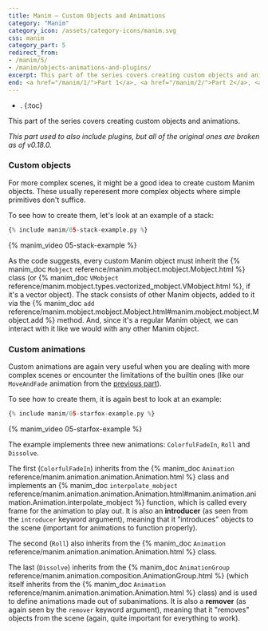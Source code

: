 ```yaml
---
title: Manim – Custom Objects and Animations
category: "Manim"
category_icon: /assets/category-icons/manim.svg
css: manim
category_part: 5
redirect_from:
- /manim/5/
- /manim/objects-animations-and-plugins/
excerpt: This part of the series covers creating custom objects and animations.
end: <a href="/manim/1/">Part 1</a>, <a href="/manim/2/">Part 2</a>, <a href="/manim/3/">Part 3</a>, <a href="/manim/4/">Part 4</a>, <strong>→ Part 5 ←</strong>, <a href="/manim/6/">Part 6</a>
---
```


- .
{:toc}

This part of the series covers creating custom objects and animations.

_This part used to also include plugins, but all of the original ones are broken as of v0.18.0._

### Custom objects
For more complex scenes, it might be a good idea to create custom Manim objects.
These usually reperesent more complex objects where simple primitives don't suffice.

To see how to create them, let's look at an example of a stack:

```py
{% include manim/05-stack-example.py %}
```

{% manim_video 05-stack-example %}

As the code suggests, every custom Manim object must inherit the {% manim_doc `Mobject` reference/manim.mobject.mobject.Mobject.html %} class (or {% manim_doc `VMobject` reference/manim.mobject.types.vectorized_mobject.VMobject.html %}, if it's a vector object).
The stack consists of other Manim objects, added to it via the {% manim_doc `add` reference/manim.mobject.mobject.Mobject.html#manim.mobject.mobject.Mobject.add %} method.
And, since it's a regular Manim object, we can interact with it like we would with any other Manim object.

### Custom animations
Custom animations are again very useful when you are dealing with more complex scenes or encounter the limitations of the builtin ones (like our `MoveAndFade` animation from the [previous part](/manim/4/)).

To see how to create them, it is again best to look at an example:

```py
{% include manim/05-starfox-example.py %}
```

{% manim_video 05-starfox-example %}

The example implements three new animations: `ColorfulFadeIn`, `Roll` and `Dissolve`.

The first (`ColorfulFadeIn`) inherits from the {% manim_doc `Animation` reference/manim.animation.animation.Animation.html %} class and implements an {% manim_doc `interpolate_mobject` reference/manim.animation.animation.Animation.html#manim.animation.animation.Animation.interpolate_mobject %} function, which is called every frame for the animation to play out. It is also an **introducer** (as seen from the `introducer` keyword argument), meaning that it "introduces" objects to the scene (important for animations to function properly).

The second (`Roll`) also inherits from the {% manim_doc `Animation` reference/manim.animation.animation.Animation.html %} class.

The last (`Dissolve`) inherits from the {% manim_doc `AnimationGroup` reference/manim.animation.composition.AnimationGroup.html %} (which itself inherits from the {% manim_doc `Animation` reference/manim.animation.animation.Animation.html %} class) and is used to define animations made out of subanimations. It is also a **remover** (as again seen by the `remover` keyword argument), meaning that it "removes" objects from the scene (again, quite important for everything to work).

<!--

This section has been nuked for now since all of the plugins I showcased are broken in v0.18.0 and there are some more cool new ones:
- https://github.com/GarryBGoode/Manim_CAD_Drawing_utils
- https://github.com/UnMolDeQuimica/manim-Chemistry
- https://github.com/GarryBGoode/manim-GearBox

### Plugins
Since we now know how to create custom Manim objects and animation, it is a good idea to explore [plugins](https://docs.manim.community/en/stable/plugins.html).
Plugins extend Manim's basic functionality in various ways, be it defining new classes and objects, or implementing an [editor simplifying working with Manim](https://github.com/ManimCommunity/manim_editor).
This part includes some more interesting plugins that you might find.

#### Physics

The first plugin to look at is `manim-physics` [[GitHub](https://github.com/Matheart/manim-physics)] [[doc](https://manim-physics.readthedocs.io/en/latest/)], which (as the name suggests) adds classes to work with various branches of physics.
It can be installed by running
```
pip install manim-physics
```

Here are a few interesting examples of animations that you can create with this plugin:

```py
from manim import *


# example from https://github.com/Matheart/manim-physics
# SpaceScene is a class that supports physical interactions
class FallingObjectsExample(SpaceScene):
    def construct(self):
        circle = Circle().shift(UP)
        circle.set_fill(RED, 1)
        circle.shift(DOWN + RIGHT)

        rect = Square().shift(UP)
        rect.rotate(PI / 4)
        rect.set_fill(YELLOW_A, 1)
        rect.shift(UP * 2)
        rect.scale(0.5)

        ground = Line([-4, -3.5, 0], [4, -3.5, 0])
        wall1 = Line([-4, -3.5, 0], [-4, 3.5, 0])
        wall2 = Line([4, -3.5, 0], [4, 3.5, 0])
        walls = VGroup(ground, wall1, wall2)
        self.add(walls)

        self.play(
            DrawBorderThenFill(circle),
            DrawBorderThenFill(rect),
        )

        # it was regular Manim code until here
        self.make_rigid_body(rect, circle)  # squares are rigid (they move)
        self.make_static_body(walls)        # walls are static (they don't move)

        # now we wait for the objects to fall
        self.wait(5)
```

{% manim_video 5-FallingObjectsExample %}

```py
from manim import *


# example from https://github.com/Matheart/manim-physics
class ElectricFieldExample(Scene):
    def construct(self):
        charge1 = Charge(-1, LEFT + DOWN)
        charge2 = Charge(2, RIGHT + DOWN)
        charge3 = Charge(-1, UP)

        def rebuild(field):
            """Funkce která přestaví elektrické pole."""
            field.become(ElectricField(charge1, charge2, charge3))

        field = ElectricField(charge1, charge2, charge3)

        self.add(field, charge1, charge2, charge3)

        self.play(Write(field), FadeIn(charge1), FadeIn(charge2), FadeIn(charge3))

        field.add_updater(rebuild)

        self.play(
            charge1.animate.shift(LEFT),
            charge2.animate.shift(RIGHT),
            charge3.animate.shift(DOWN * 0.5),
            run_time=2,
        )
```

{% manim_video 5-ElectricFieldExample %}

```py
from manim import *


# example from https://github.com/Matheart/manim-physics
class MagnetismExample(Scene):
    def construct(self):
        current1 = Current(LEFT * 2.5)
        current2 = Current(RIGHT * 2.5, direction=IN)

        def rebuild(field):
            """Funkce která přestaví magnetické pole."""
            field.become(MagneticField(current1, current2))

        field = MagneticField(current1, current2)

        self.play(Write(field), FadeIn(current1), FadeIn(current2))

        field.add_updater(rebuild)

        self.play(
            Rotate(current1, about_point=ORIGIN, angle=PI),
            Rotate(current2, about_point=ORIGIN, angle=PI),
            run_time=2,
        )
```

{% manim_video 5-MagnetismExample %}

```py
from manim import *


# example from https://github.com/Matheart/manim-physics
class PendulumExample(SpaceScene):
    def construct(self):
        # positions of the pendulum balls
        bob_positions = [RIGHT * 1.5 + UP, RIGHT * 1.5 + UP * 2]

        pendulum = MultiPendulum(
            *bob_positions,
            pivot_point=UP,
            bob_style={"color": WHITE, "fill_opacity": 1, "radius": 0.15},
        )

        self.make_rigid_body(pendulum.bobs)
        pendulum.start_swinging()

        self.add(pendulum)

        # we will track the movement of the pendulum balls
        for i, bob in enumerate(pendulum.bobs):
            self.bring_to_back(TracedPath(bob.get_center, stroke_color=DARK_GRAY))

        self.wait(12)
```

{% manim_video 5-PendulumExample %}

#### Chemistry

The second plugin is `chanim` [[GitHub](https://github.com/raghavg123/chanim)], which implements classes for animating chemistry notation.

It can be installed similarly using
```
pip install chanim
```

Here are a few examples of animating chemistry compounds:

```py
from manim import *


class ChanimExample(Scene):
    def construct(self):
        # internally uses ChemFig syntax (https://www.ctan.org/pkg/chemfig)
        chem = ChemWithName(
            "*6((=O)-N(-CH_3)-*5(-N=-N(-CH_3)-=)--(=O)-N(-H_3C)-)",
            "Caffeine"
        )

        chem.move_to(ORIGIN)

        self.play(chem.creation_anim())
```

{% manim_video 5-ChanimExample %}

-->
